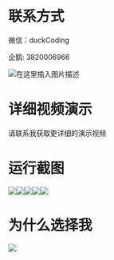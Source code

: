 # 联系方式

微信：duckCoding

企鹅: 3820006966

![在这里插入图片描述](http://upload.cxycsx.vip/91ab4bcb4f2c4c6db86365bb6d6e9c62.jpeg)

# 详细视频演示

请联系我获取更详细的演示视频

# 运行截图

![](http://www.bysj52.com/uploadfile/ueditor/image/202306/%E6%AF%95%E8%AE%BEssm685%E7%99%BE%E8%B4%A7%E4%B8%AD%E5%BF%83%E4%BE%9B%E5%BA%94%E9%93%BE%E7%AE%A1%E7%90%86%E7%B3%BB%E7%BB%9F+jsp%E6%BC%94%E7%A4%BA%E6%AF%95%E4%B8%9A%E8%AE%BE%E8%AE%A1/4.png)![](http://www.bysj52.com/uploadfile/ueditor/image/202306/%E6%AF%95%E8%AE%BEssm685%E7%99%BE%E8%B4%A7%E4%B8%AD%E5%BF%83%E4%BE%9B%E5%BA%94%E9%93%BE%E7%AE%A1%E7%90%86%E7%B3%BB%E7%BB%9F+jsp%E6%BC%94%E7%A4%BA%E6%AF%95%E4%B8%9A%E8%AE%BE%E8%AE%A1/5.png)![](http://www.bysj52.com/uploadfile/ueditor/image/202306/%E6%AF%95%E8%AE%BEssm685%E7%99%BE%E8%B4%A7%E4%B8%AD%E5%BF%83%E4%BE%9B%E5%BA%94%E9%93%BE%E7%AE%A1%E7%90%86%E7%B3%BB%E7%BB%9F+jsp%E6%BC%94%E7%A4%BA%E6%AF%95%E4%B8%9A%E8%AE%BE%E8%AE%A1/3.png)![](http://www.bysj52.com/uploadfile/ueditor/image/202306/%E6%AF%95%E8%AE%BEssm685%E7%99%BE%E8%B4%A7%E4%B8%AD%E5%BF%83%E4%BE%9B%E5%BA%94%E9%93%BE%E7%AE%A1%E7%90%86%E7%B3%BB%E7%BB%9F+jsp%E6%BC%94%E7%A4%BA%E6%AF%95%E4%B8%9A%E8%AE%BE%E8%AE%A1/2.png)![](http://www.bysj52.com/uploadfile/ueditor/image/202306/%E6%AF%95%E8%AE%BEssm685%E7%99%BE%E8%B4%A7%E4%B8%AD%E5%BF%83%E4%BE%9B%E5%BA%94%E9%93%BE%E7%AE%A1%E7%90%86%E7%B3%BB%E7%BB%9F+jsp%E6%BC%94%E7%A4%BA%E6%AF%95%E4%B8%9A%E8%AE%BE%E8%AE%A1/1.png)

# 为什么选择我

![](http://upload.cxycsx.vip/%E7%A8%8B%E5%BA%8F%E8%AE%BE%E8%AE%A1.png)

